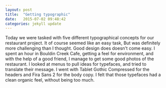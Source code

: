 ```yaml
---
layout: post
title:  "Getting typographic"
date:   2015-07-02 09:48:42
categories: jekyll update
---
```




Today we were tasked with five different typographical concepts for our restaurant project. It of course seemed like an easy task, But was definitely more challenging than I thought. Good design does doesn't come easy. I spent an hour in Bouldin Creek Cafe, getting a feel for environment, and with the help of a good friend, I manage to get some good photos of the restaurant. I looked at menus to pull ideas for typefaces, and tried to translate their message. I went with Tablet Gothic Compressed for the headers and Fira Sans 2 for the body copy. I felt that those typefaces had a clean organic feel, without being too much.


